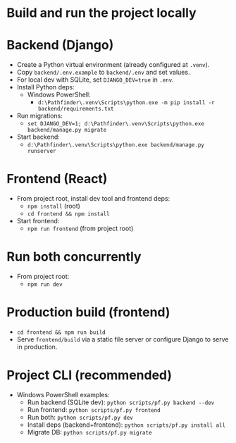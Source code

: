# Build and run the project locally

# Backend (Django)
- Create a Python virtual environment (already configured at `.venv`).
- Copy `backend/.env.example` to `backend/.env` and set values.
- For local dev with SQLite, set `DJANGO_DEV=true` in `.env`.
- Install Python deps:
  - Windows PowerShell:
    - `d:\Pathfinder\.venv\Scripts\python.exe -m pip install -r backend/requirements.txt`
- Run migrations:
  - `set DJANGO_DEV=1; d:\Pathfinder\.venv\Scripts\python.exe backend/manage.py migrate`
- Start backend:
  - `d:\Pathfinder\.venv\Scripts\python.exe backend/manage.py runserver`

# Frontend (React)
- From project root, install dev tool and frontend deps:
  - `npm install` (root)
  - `cd frontend && npm install`
- Start frontend:
  - `npm run frontend` (from project root)

# Run both concurrently
- From project root:
  - `npm run dev`

# Production build (frontend)
- `cd frontend && npm run build`
- Serve `frontend/build` via a static file server or configure Django to serve in production.

# Project CLI (recommended)
- Windows PowerShell examples:
  - Run backend (SQLite dev): `python scripts/pf.py backend --dev`
  - Run frontend: `python scripts/pf.py frontend`
  - Run both: `python scripts/pf.py dev`
  - Install deps (backend+frontend): `python scripts/pf.py install all`
  - Migrate DB: `python scripts/pf.py migrate`
